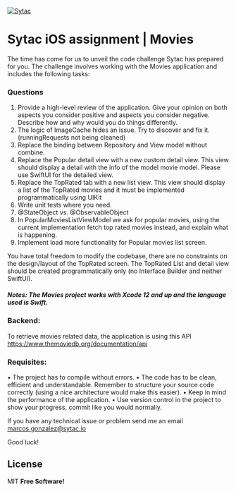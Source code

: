 [![Sytac](https://sytac.io/images/2017/11/logo.svg)](http://sytac.io)
# Sytac iOS assignment | Movies

The time has come for us to unveil the code challenge Sytac has prepared for you. The challenge involves working with the Movies application and includes the following tasks:

### Questions

1. Provide a high-level review of the application. Give your opinion on both aspects you consider positive and aspects you consider negative. Describe how and why would you do things differently.  
2. The logic of ImageCache hides an issue. Try to discover and fix it. (runningRequests not being cleaned) 
3. Replace the binding between Repository and View model  without combine.
4. Replace the Popular detail view with a new custom detail view. This view should display a detail with the info of the model movie model. Please use SwiftUI for the detailed view.
5. Replace the TopRated tab with a new list view. This view should display a list of the TopRated movies and it must be implemented programmatically using UIKit
6. Write unit tests where you need.
7. @StateObject vs. @ObservableObject
8. In PopularMoviesListViewModel we ask for popular movies, using the current implementation fetch top rated movies instead, and explain what is happening.
9. Implement load more functionality for Popular movies list screen.


You have total freedom to modify the codebase, there are no constraints on the design/layout of the TopRated screen. The TopRated List and detail view should be created programmatically only (no Interface Builder and neither SwiftUI). 

##### Notes: The Movies project works with Xcode 12 and up and the language used is Swift.

### Backend:
To retrieve movies related data, the application is using this API
https://www.themoviedb.org/documentation/api

### Requisites:
• The project has to compile without errors.
• The code has to be clean, efficient and understandable. Remember to
structure your source code correctly (using a nice architecture would
make this easier).
• Keep in mind the performance of the application.
• Use version control in the project to show your progress, commit like you
would normally.

If you have any technical issue or problem send me an email
marcos.gonzalez@sytac.io

Good luck!

## License

MIT
**Free Software!**
